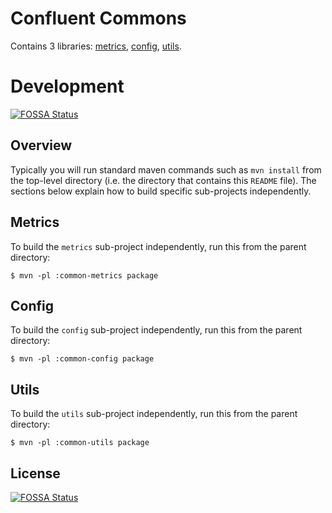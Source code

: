 
Confluent Commons
=================

Contains 3 libraries: [metrics](metrics), [config](config), [utils](utils).


# Development
[![FOSSA Status](https://app.fossa.io/api/projects/git%2Bgithub.com%2Fconfluentinc%2Fcommon.svg?type=shield)](https://app.fossa.io/projects/git%2Bgithub.com%2Fconfluentinc%2Fcommon?ref=badge_shield)


## Overview

Typically you will run standard maven commands such as `mvn install` from the top-level directory (i.e. the directory
that contains this `README` file).  The sections below explain how to build specific sub-projects independently.


## Metrics

To build the `metrics` sub-project independently, run this from the parent directory:

    $ mvn -pl :common-metrics package


## Config

To build the `config` sub-project independently, run this from the parent directory:

    $ mvn -pl :common-config package


## Utils

To build the `utils` sub-project independently, run this from the parent directory:

    $ mvn -pl :common-utils package


## License
[![FOSSA Status](https://app.fossa.io/api/projects/git%2Bgithub.com%2Fconfluentinc%2Fcommon.svg?type=large)](https://app.fossa.io/projects/git%2Bgithub.com%2Fconfluentinc%2Fcommon?ref=badge_large)
